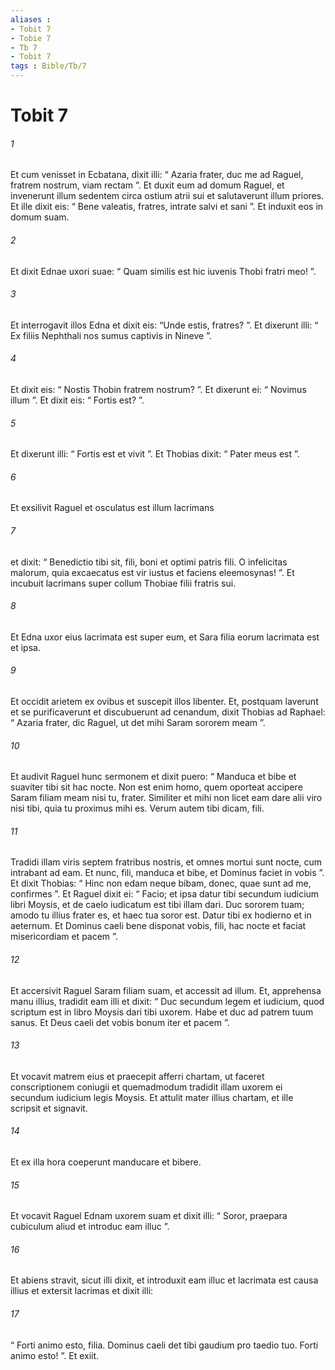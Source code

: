 ```yaml
---
aliases : 
- Tobit 7
- Tobie 7
- Tb 7
- Tobit 7
tags : Bible/Tb/7
---
```


# Tobit 7

###### 1
Et cum venisset in Ecbatana, dixit illi: “ Azaria frater, duc me ad Raguel, fratrem nostrum, viam rectam ”. Et duxit eum ad domum Raguel, et invenerunt illum sedentem circa ostium atrii sui et salutaverunt illum priores. Et ille dixit eis: “ Bene valeatis, fratres, intrate salvi et sani ”. Et induxit eos in domum suam. 
###### 2
Et dixit Ednae uxori suae: “ Quam similis est hic iuvenis Thobi fratri meo! ”. 
###### 3
Et interrogavit illos Edna et dixit eis: “Unde estis, fratres? ”. Et dixerunt illi: “ Ex filiis Nephthali nos sumus captivis in Nineve ”. 
###### 4
Et dixit eis: “ Nostis Thobin fratrem nostrum? ”. Et dixerunt ei: “ Novimus illum ”. Et dixit eis: “ Fortis est? ”. 
###### 5
Et dixerunt illi: “ Fortis est et vivit ”. Et Thobias dixit: “ Pater meus est ”. 
###### 6
Et exsilivit Raguel et osculatus est illum lacrimans 
###### 7
et dixit: “ Benedictio tibi sit, fili, boni et optimi patris fili. O infelicitas malorum, quia excaecatus est vir iustus et faciens eleemosynas! ”. Et incubuit lacrimans super collum Thobiae filii fratris sui. 
###### 8
Et Edna uxor eius lacrimata est super eum, et Sara filia eorum lacrimata est et ipsa. 
###### 9
Et occidit arietem ex ovibus et suscepit illos libenter. Et, postquam laverunt et se purificaverunt et discubuerunt ad cenandum, dixit Thobias ad Raphael: “ Azaria frater, dic Raguel, ut det mihi Saram sororem meam ”. 
###### 10
Et audivit Raguel hunc sermonem et dixit puero: “ Manduca et bibe et suaviter tibi sit hac nocte. Non est enim homo, quem oporteat accipere Saram filiam meam nisi tu, frater. Similiter et mihi non licet eam dare alii viro nisi tibi, quia tu proximus mihi es. Verum autem tibi dicam, fili. 
###### 11
Tradidi illam viris septem fratribus nostris, et omnes mortui sunt nocte, cum intrabant ad eam. Et nunc, fili, manduca et bibe, et Dominus faciet in vobis ”. Et dixit Thobias: “ Hinc non edam neque bibam, donec, quae sunt ad me, confirmes ”. Et Raguel dixit ei: “ Facio; et ipsa datur tibi secundum iudicium libri Moysis, et de caelo iudicatum est tibi illam dari. Duc sororem tuam; amodo tu illius frater es, et haec tua soror est. Datur tibi ex hodierno et in aeternum. Et Dominus caeli bene disponat vobis, fili, hac nocte et faciat misericordiam et pacem ”. 
###### 12
Et accersivit Raguel Saram filiam suam, et accessit ad illum. Et, apprehensa manu illius, tradidit eam illi et dixit: “ Duc secundum legem et iudicium, quod scriptum est in libro Moysis dari tibi uxorem. Habe et duc ad patrem tuum sanus. Et Deus caeli det vobis bonum iter et pacem ”. 
###### 13
Et vocavit matrem eius et praecepit afferri chartam, ut faceret conscriptionem coniugii et quemadmodum tradidit illam uxorem ei secundum iudicium legis Moysis. Et attulit mater illius chartam, et ille scripsit et signavit. 
###### 14
Et ex illa hora coeperunt manducare et bibere. 
###### 15
Et vocavit Raguel Ednam uxorem suam et dixit illi: “ Soror, praepara cubiculum aliud et introduc eam illuc ”. 
###### 16
Et abiens stravit, sicut illi dixit, et introduxit eam illuc et lacrimata est causa illius et extersit lacrimas et dixit illi: 
###### 17
“ Forti animo esto, filia. Dominus caeli det tibi gaudium pro taedio tuo. Forti animo esto! ”. Et exiit.
